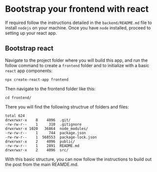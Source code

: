 # Bootstrap your frontend with react

If required follow the instructions detailed in the `backend/README.md` file to install `nodejs` on your machine. Once you have `node` installed, proceed to setting up your react app.

## Bootstrap react

Navigate to the project folder where you will build this app, and run the follow command to create a `frontend` folder and to initialize with a basic `react` app components:

```terminal
npx create-react-app frontend
```

Then navigate to the frontend folder like this:

```terminal
cd frontend/
```

There you will find the following structrue of folders and files:

```terminal
total 624
drwxrwxr-x    8    4096  .git/
-rw-rw-r--    1     310  .gitignore
drwxrwxr-x 1020   36864  node_modules/
-rw-rw-r--    1     744  package.json
-rw-rw-r--    1  568553  package-lock.json
drwxrwxr-x    2    4096  public/
-rw-rw-r--    1    2891  README.md
drwxrwxr-x    2    4096  src/
```

With this basic structure, you can now follow the instructions to build out the post from the main REAMDE.md.
